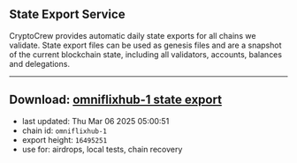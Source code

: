 ## State Export Service
CryptoCrew provides automatic daily state exports for all chains we validate. State export files can be used as genesis files and are a snapshot of the current blockchain state, including all validators, accounts, balances and delegations.

---
**Download: [omniflixhub-1 state export](https://dl-eu2.ccvalidators.com/SERVICE/omniflixhub/omniflixhub-1_export_16495251.json)**
---

- last updated: Thu Mar 06 2025 05:00:51
- chain id: `omniflixhub-1`
- export height: `16495251`
- use for: airdrops, local tests, chain recovery
